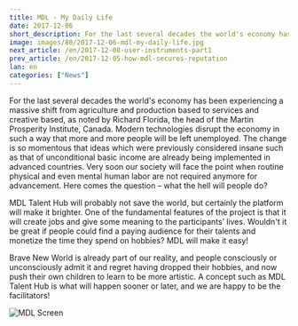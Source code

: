 ```yaml
---
title: MDL - My Daily Life
date: 2017-12-06
short_description: For the last several decades the world's economy has been experiencing a massive shift from agriculture and production
image: images/80/2017-12-06-mdl-my-daily-life.jpg
next_article: /en/2017-12-08-user-instruments-part1
prev_article: /en/2017-12-05-how-mdl-secures-reputation
lan: en
categories: ["News"]
---
```



For the last several decades the world's economy has been experiencing a massive shift from agriculture and production based to services and creative based, as noted by Richard Florida, the head of the Martin Prosperity Institute, Canada. Modern technologies disrupt the economy in such a way that more and more people will be left unemployed. The change is so momentous that ideas which were previously considered insane such as that of unconditional basic income are already being implemented in advanced countries. Very soon our society will face the point when routine physical and even mental human labor are not required anymore for advancement. Here comes the question – what the hell will people do?

MDL Talent Hub will probably not save the world, but certainly the platform will make it brighter. One of the fundamental features of the project is that it will create jobs and give some meaning to the participants’ lives. Wouldn't it be great if people could find a paying audience for their talents and monetize the time they spend on hobbies? MDL will make it easy!

Brave New World is already part of our reality, and people consciously or unconsciously admit it and regret having dropped their hobbies, and now push their own children to learn to be more artistic. A concept such as MDL Talent Hub is what will happen sooner or later, and we are happy to be the facilitators!

![MDL Screen](https://gateway.ipfs.io/ipfs/QmPhFwfWod9qpuriJL8LKfiKL8wc8FJU1VTT1QBacFfrFf/MDL%20Screen2.jpg)

